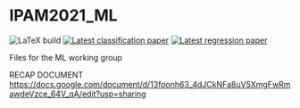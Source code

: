 # IPAM2021_ML

 ![LaTeX build](../../workflows/LaTeX%20build/badge.svg)
 [![Latest classification paper](https://img.shields.io/badge/classification_paper-latest-orange.svg?style=flat)](../gh-action-result/pdflatex/papers/classification/classification_paper.pdf)
 [![Latest regression paper](https://img.shields.io/badge/regression_paper-latest-orange.svg?style=flat)](../gh-action-result/pdflatex/papers/regression/regression_paper.pdf)

Files for the ML working group

RECAP DOCUMENT
https://docs.google.com/document/d/13foonh63_4dJCkNFa8uV5XmgFwRmawdeVzce_64V_qA/edit?usp=sharing
